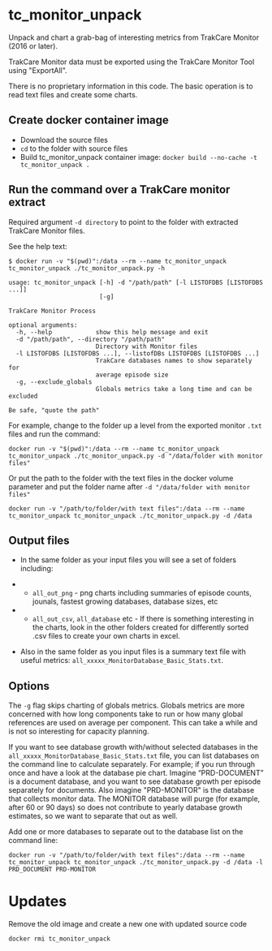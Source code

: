 # tc_monitor_unpack
Unpack and chart a grab-bag of interesting metrics from TrakCare Monitor (2016 or later). 

TrakCare Monitor data must be exported using the TrakCare Monitor Tool using "ExportAll".

There is no proprietary information in this code. The basic operation is to read text files and create some charts.

## Create docker container image

- Download the source files
- `cd` to the folder with source files
- Build tc_monitor_unpack container image: `docker build --no-cache -t tc_monitor_unpack .`

## Run the command over a TrakCare monitor extract

Required argument `-d directory` to point to the folder with extracted TrakCare Monitor files.

See the help text:

```plaintext
$ docker run -v "$(pwd)":/data --rm --name tc_monitor_unpack tc_monitor_unpack ./tc_monitor_unpack.py -h

usage: tc_monitor_unpack [-h] -d "/path/path" [-l LISTOFDBS [LISTOFDBS ...]]
                         [-g]

TrakCare Monitor Process

optional arguments:
  -h, --help            show this help message and exit
  -d "/path/path", --directory "/path/path"
                        Directory with Monitor files
  -l LISTOFDBS [LISTOFDBS ...], --listofDBs LISTOFDBS [LISTOFDBS ...]
                        TrakCare databases names to show separately for
                        average episode size
  -g, --exclude_globals
                        Globals metrics take a long time and can be excluded

Be safe, "quote the path"
```

For example, change to the folder up a level from the exported monitor `.txt` files and run the command:

```plaintext
docker run -v "$(pwd)":/data --rm --name tc_monitor_unpack tc_monitor_unpack ./tc_monitor_unpack.py -d "/data/folder with monitor files"
```

Or put the path to the folder with the text files in the docker volume parameter and put the folder name after `-d "/data/folder with monitor files"` 

```plaintext
docker run -v "/path/to/folder/with text files":/data --rm --name tc_monitor_unpack tc_monitor_unpack ./tc_monitor_unpack.py -d /data
```

## Output files

- In the same folder as your input files you will see a set of folders including:
- - `all_out_png` - png charts including summaries of episode counts, jounals, fastest growing databases, database sizes, etc
- - `all_out_csv`, `all_database` etc - If there is something interesting in the charts, look in the other folders created for differently sorted .csv files to create your own charts in excel.


- Also in the same folder as you input files is a summary text file with useful metrics: 
`all_xxxxx_MonitorDatabase_Basic_Stats.txt`. 

## Options

The `-g` flag skips charting of globals metrics. Globals metrics are more concerned with how long components take to run or how many global references are used on average per component. This can take a while and is not so interesting for capacity planning.

If you want to see database growth with/without selected databases in the `all_xxxxx_MonitorDatabase_Basic_Stats.txt` file, you can list databases on the command line to calculate separately.
For example; if you run through once and have a look at the database pie chart. Imagine “PRD-DOCUMENT” is a document database, and you want to see database growth per episode separately for documents. Also imagine "PRD-MONITOR" is the database that collects monitor data. The MONITOR database will purge (for example, after 60 or 90 days) so does not contribute to yearly database growth estimates, so we want to separate that out as well.

Add one or more databases to separate out to the database list on the command line:

```plaintext
docker run -v "/path/to/folder/with text files":/data --rm --name tc_monitor_unpack tc_monitor_unpack ./tc_monitor_unpack.py -d /data -l PRD_DOCUMENT PRD-MONITOR
```

# Updates

Remove the old image and create a new one with updated source code

`docker rmi tc_monitor_unpack`


